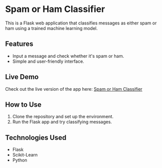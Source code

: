 # Spam or Ham Classifier

This is a Flask web application that classifies messages as either spam or ham using a trained machine learning model.

## Features
- Input a message and check whether it's spam or ham.
- Simple and user-friendly interface.

## Live Demo
Check out the live version of the app here: [Spam or Ham Classifier]([https://your-deployment-url.com](https://email-spam-prediction-lno0.onrender.com))

## How to Use
1. Clone the repository and set up the environment.
2. Run the Flask app and try classifying messages.

## Technologies Used
- Flask
- Scikit-Learn
- Python
